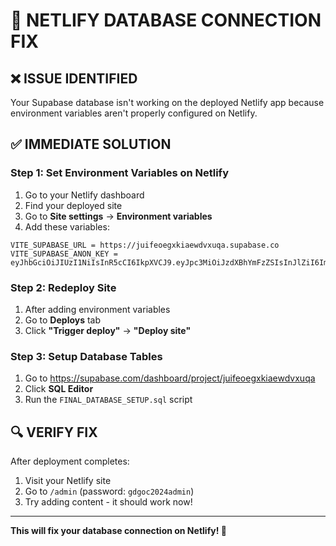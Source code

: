 # 🔧 **NETLIFY DATABASE CONNECTION FIX**

## ❌ **ISSUE IDENTIFIED**
Your Supabase database isn't working on the deployed Netlify app because environment variables aren't properly configured on Netlify.

## ✅ **IMMEDIATE SOLUTION**

### **Step 1: Set Environment Variables on Netlify**
1. Go to your Netlify dashboard
2. Find your deployed site
3. Go to **Site settings** → **Environment variables**
4. Add these variables:

```
VITE_SUPABASE_URL = https://juifeoegxkiaewdvxuqa.supabase.co
VITE_SUPABASE_ANON_KEY = eyJhbGciOiJIUzI1NiIsInR5cCI6IkpXVCJ9.eyJpc3MiOiJzdXBhYmFzZSIsInJlZiI6Imp1aWZlb2VneGtpYWV3ZHZ4dXFhIiwicm9sZSI6ImFub24iLCJpYXQiOjE3NTQ5NDEzNTUsImV4cCI6MjA3MDUxNzM1NX0.TnAAuyKUcdhKprcH7LuwqPVh3gS6yXfwNN88IRs7YTo
```

### **Step 2: Redeploy Site**
1. After adding environment variables
2. Go to **Deploys** tab
3. Click **"Trigger deploy"** → **"Deploy site"**

### **Step 3: Setup Database Tables**
1. Go to https://supabase.com/dashboard/project/juifeoegxkiaewdvxuqa
2. Click **SQL Editor**
3. Run the `FINAL_DATABASE_SETUP.sql` script

## 🔍 **VERIFY FIX**
After deployment completes:
1. Visit your Netlify site
2. Go to `/admin` (password: `gdgoc2024admin`)
3. Try adding content - it should work now!

---

**This will fix your database connection on Netlify! 🎉**

